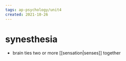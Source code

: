```yaml
---
tags: ap-psychology/unit4 
created: 2021-10-26
---
```


# synesthesia

- brain ties two or more [[sensation|senses]] together 
